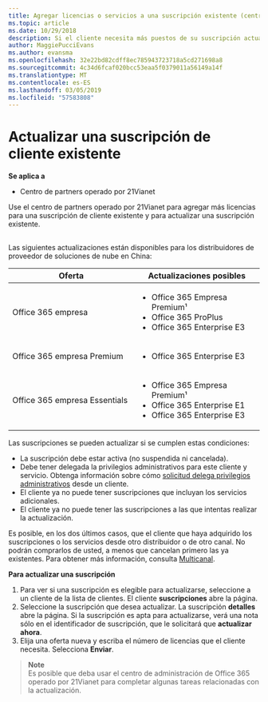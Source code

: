 ```yaml
---
title: Agregar licencias o servicios a una suscripción existente (centro de partners operado por 21Vianet)
ms.topic: article
ms.date: 10/29/2018
description: Si el cliente necesita más puestos de su suscripción actual proporcionado o una versión diferente con servicios adicionales, puede actualizar la suscripción.
author: MaggiePucciEvans
ms.author: evansma
ms.openlocfilehash: 32e22bd82cdff8ec785943723718a5cd271698a8
ms.sourcegitcommit: 4c34d6fcaf020bcc53eaa5f0379011a56149a14f
ms.translationtype: MT
ms.contentlocale: es-ES
ms.lasthandoff: 03/05/2019
ms.locfileid: "57583808"
---
```

# <a name="upgrade-an-existing-customer-subscription"></a>Actualizar una suscripción de cliente existente

**Se aplica a**

-   Centro de partners operado por 21Vianet

Use el centro de partners operado por 21Vianet para agregar más licencias para una suscripción de cliente existente y para actualizar una suscripción existente. 

## <a href="" id="upgradesubscription"></a>

Las siguientes actualizaciones están disponibles para los distribuidores de proveedor de soluciones de nube en China:

<table>
<colgroup>
<col width="50%" />
<col width="50%" />
</colgroup>
<thead>
<tr class="header">
<th>Oferta</th>
<th>Actualizaciones posibles</th>
</tr>
</thead>
<tbody>
<tr class="odd">
<td>Office 365 empresa</td>
<td><ul>
<li>Office 365 Empresa Premium¹</li>
<li>Office 365 ProPlus</li>
<li>Office 365 Enterprise E3</li>

</ul></td>
</tr>
<tr class="even">
<td>Office 365 empresa Premium</td>
<td><ul>
<li>Office 365 Enterprise E3</li>

</ul></td>
</tr>
<tr class="odd">
<td>Office 365 empresa Essentials</td>
<td><ul>
<li>Office 365 Empresa Premium¹</li>
<li>Office 365 Enterprise E1</li>
<li>Office 365 Enterprise E3</li>

</ul></td>
</tr>
</tbody>
</table>


Las suscripciones se pueden actualizar si se cumplen estas condiciones:

-   La suscripción debe estar activa (no suspendida ni cancelada).
-   Debe tener delegada la privilegios administrativos para este cliente y servicio. Obtenga información sobre cómo [solicitud delega privilegios administrativos](request-a-relationship-with-a-customer.md) desde un cliente.
-   El cliente ya no puede tener suscripciones que incluyan los servicios adicionales.
-   El cliente ya no puede tener las suscripciones a las que intentas realizar la actualización.

Es posible, en los dos últimos casos, que el cliente que haya adquirido los suscripciones o los servicios desde otro distribuidor o de otro canal. No podrán comprarlos de usted, a menos que cancelan primero las ya existentes. Para obtener más información, consulta [Multicanal](multichannel.md).

**Para actualizar una suscripción**

1.  Para ver si una suscripción es elegible para actualizarse, seleccione a un cliente de la lista de clientes. El cliente **suscripciones** abre la página.
2.  Seleccione la suscripción que desea actualizar. La suscripción **detalles** abre la página. Si la suscripción es apta para actualizarse, verá una nota sólo en el identificador de suscripción, que le solicitará que **actualizar ahora**.
3.  Elija una oferta nueva y escriba el número de licencias que el cliente necesita. Selecciona **Enviar**.

>**Note**<br>Es posible que deba usar el centro de administración de Office 365 operado por 21Vianet para completar algunas tareas relacionadas con la actualización.
